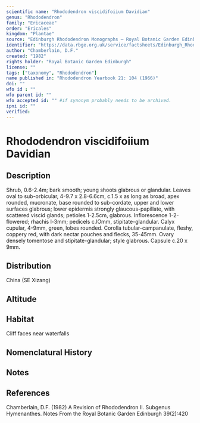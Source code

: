 ```yaml
---
scientific name: "Rhododendron viscidifoiium Davidian"
genus: "Rhododendron"
family: "Ericaceae"
order: "Ericales"
kingdom: "Plantae"
source: "Edinburgh Rhododendron Monographs – Royal Botanic Garden Edinburgh"
identifier: "https://data.rbge.org.uk/service/factsheets/Edinburgh_Rhododendron_Monographs.xhtml"
author: "Chamberlain, D.F."
created: "1982"
rights holder: "Royal Botanic Garden Edinburgh"
license: ""
tags: ["taxonomy", "Rhododendron"]
name published in: "Rhododendron Yearbook 21: 104 (1966)"
doi: ""
wfo id : ""
wfo parent id: ""
wfo accepted id: "" #if synonym probably needs to be archived.                      
ipni id: ""
verified:
---
```


                       

# Rhododendron viscidifoiium Davidian

## Description
Shrub, 0.6-2.4m; bark smooth; young shoots glabrous or glandular. Leaves oval to sub-orbicular, 4-9.7 x 2.8-6.6cm, c.1.5 x as long as broad, apex rounded, mucronate, base rounded to sub-cordate, upper and lower surfaces glabrous; lower epidermis strongly glaucous-papillate, with scattered viscid glands; petioles 1-2.5cm, glabrous. Inflorescence 1-2-flowered; rhachis l-3mm; pedicels c.lOmm, stipitate-glandular. Calyx cupular, 4-9mm, green, lobes rounded. Corolla tubular-campanulate, fleshy, coppery red, with dark nectar pouches and flecks, 35-45mm. Ovary densely tomentose and stipitate-glandular; style glabrous. Capsule c.20 x 9mm.

## Distribution
China (SE Xizang)

## Altitude


## Habitat
Cliff faces near waterfalls

## Nomenclatural History

                       
## Notes


## References

Chamberlain, D.F. (1982) A Revision of Rhododendron II. Subgenus Hymenanthes. Notes From the Royal Botanic Garden Edinburgh 39(2):420
